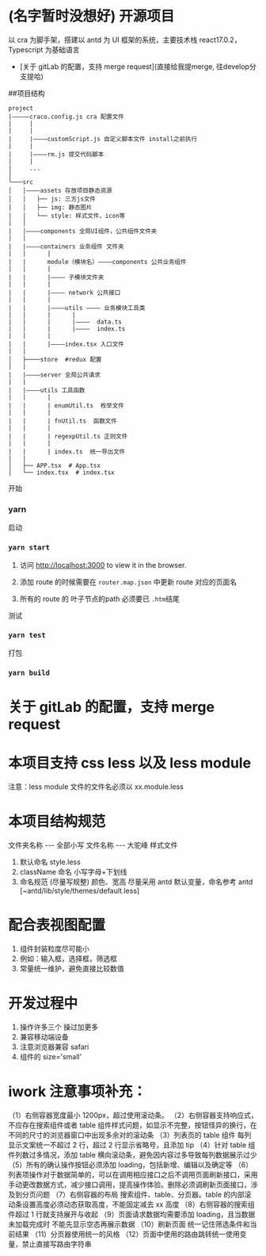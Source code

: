 # (名字暂时没想好) 开源项目

以 cra 为脚手架，搭建以 antd 为 UI 框架的系统，主要技术栈 react17.0.2，Typescript 为基础语言

-   [关于 gitLab 的配置，支持 merge request](直接给我提merge, 往develop分支提哈)

##项目结构

```
project
|—————craco.config.js cra 配置文件
|     |
|     |
|     |————customScript.js 自定义脚本文件 install之前执行
|     |
|     |————rm.js 提交代码脚本
|     |
|     ...
│
└───src
│   │————assets 存放项目静态资源
│   │   ├── js: 三方js文件
│   │   ├── img: 静态图片
│   │   └── style: 样式文件，icon等
|   │
|   │————components 全局UI组件，公共组件文件夹
|   |
|   |————containers 业务组件 文件夹
|   |      |
|   |      module（模块名）————components 公共业务组件
|   |      |
|   |      |———— 子模块文件夹
|   |      |
|   |      |———— network 公共接口
|   |      |
|   |      |————utils ———— 业务模块工具类
|   |      |      |
|   |      |      |————  data.ts
|   |      |      |————  index.ts
|   |      |
|   |      |————index.tsx 入口文件
|   |
│   ├────store  #redux 配置
|   |
|   |————server 全局公共请求
|   |
|   |————utils 工具函数
|   |      |
|   |      | enumUtil.ts  枚举文件
|   |      |
|   |      | fnUtil.ts  函数文件
|   |      |
|   |      | regexpUtil.ts 正则文件
|   |      |
|   |      | index.ts  统一导出文件
|   |
│   ├── APP.tsx  # App.tsx
│   └── index.tsx  # index.tsx

```

开始

### yarn

启动

### `yarn start`

1. 访问 [http://localhost:3000](http://localhost:3000) to view it in the browser.

2. 添加 route 的时候需要在 `router.map.json` 中更新 route 对应的页面名

2. 所有的 route 的 叶子节点的path 必须要已 `.htm`结尾

测试

### `yarn test`

打包

### `yarn build`

# 关于 gitLab 的配置，支持 merge request

# 本项目支持 css less 以及 less module

注意：less module 文件的文件名必须以 xx.module.less

# 本项目结构规范

文件夹名称 --- 全部小写
文件名称 --- 大驼峰
样式文件

1. 默认命名 style.less
2. className 命名 小写字母+下划线
3. 命名规范 (尽量写规整)
   颜色、宽高 尽量采用 antd 默认变量，命名参考 antd
   [~antd/lib/style/themes/default.less]

# 配合表视图配置

1. 组件封装粒度尽可能小
2. 例如：输入框，选择框，筛选框
3. 常量统一维护，避免直接比较数值

# 开发过程中

1. 操作许多三个 操过加更多
2. 兼容移动端设备
3. 注意浏览器兼容 safari
4. 组件的 size='small'

# iwork 注意事项补充：

（1）右侧容器宽度最小 1200px，超过使用滚动条。
（2）右侧容器支持响应式，不应存在搜索组件或者 table 组件样式问题，如显示不完整，按钮怪异的换行，在不同的尺寸的浏览器窗口中出现多余对的滚动条
（3）列表页的 table 组件 每列显示文案统一不超过 2 行，超过 2 行显示省略号，且添加 tip
（4）针对 table 组件列数过多情况，添加 table 横向滚动条，避免因内容过多导致每列数据展示过少
（5）所有的确认操作按钮必须添加 loading，包括新增、编辑以及确定等
（6）列表项操作对于数据简单的，可以在调用相应接口之后不调用页面刷新接口，采用手动更改数据方式，减少接口调用，提高操作体验。删除必须调刷新页面接口，涉及到分页问题
（7）右侧容器的布局 搜索组件、table、分页器。table 的内部滚动条设置高度必须动态获取高度，不能固定减去 xx 高度
（8）右侧容器的搜索组件超过 1 行就支持展开与收起
（9）页面请求数据均需要添加 loading，且当数据未加载完成时 不能先显示空态再展示数据
（10）刷新页面 统一记住筛选条件和当前结果
（11）分页器使用统一的风格
（12）页面中使用的路由跳转统一使用变量，禁止直接写路由字符串
